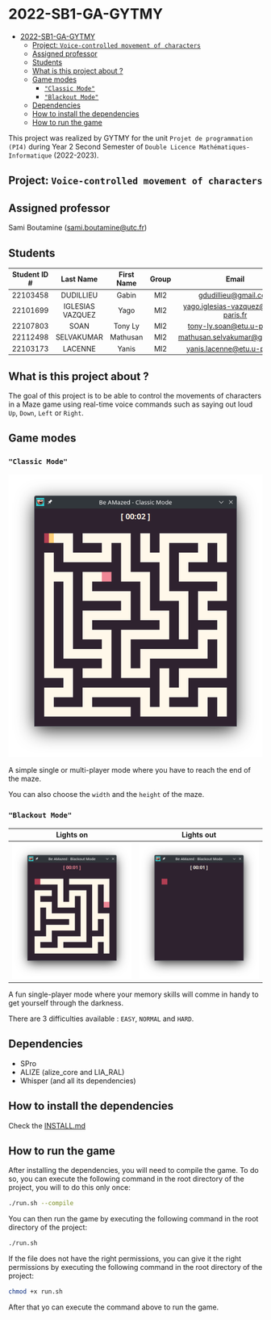 # 2022-SB1-GA-GYTMY

- [2022-SB1-GA-GYTMY](#2022-sb1-ga-gytmy)
  - [Project: `Voice-controlled movement of characters`](#project-voice-controlled-movement-of-characters)
  - [Assigned professor](#assigned-professor)
  - [Students](#students)
  - [What is this project about ?](#what-is-this-project-about-)
  - [Game modes](#game-modes)
    - [`"Classic Mode"`](#classic-mode)
    - [`"Blackout Mode"`](#blackout-mode)
  - [Dependencies](#dependencies)
  - [How to install the dependencies](#how-to-install-the-dependencies)
  - [How to run the game](#how-to-run-the-game)

This project was realized by GYTMY for the unit `Projet de programmation (PI4)` during Year 2 Second Semester of `Double Licence Mathématiques-Informatique` (2022-2023).

## Project: `Voice-controlled movement of characters`

## Assigned professor

Sami Boutamine (sami.boutamine@utc.fr)

## Students

| Student ID # |    Last Name     | First Name | Group |                Email                 |
| :----------: | :--------------: | :--------: | :---: | :----------------------------------: |
|   22103458   |    DUDILLIEU     |   Gabin    |  MI2  |         gdudillieu@gmail.com         |
|   22101699   | IGLESIAS VAZQUEZ |    Yago    |  MI2  | yago.iglesias-vazquez@etu.u-paris.fr |
|   22107803   |       SOAN       |  Tony Ly   |  MI2  |     tony-ly.soan@etu.u-paris.fr      |
|   22112498   |    SELVAKUMAR    |  Mathusan  |  MI2  |    mathusan.selvakumar@gmail.com     |
|   22103173   |     LACENNE      |   Yanis    |  MI2  |     yanis.lacenne@etu.u-paris.fr     |

## What is this project about ?

The goal of this project is to be able to control the movements of characters in a Maze game using real-time voice commands such as saying out loud `Up`, `Down`, `Left` or `Right`.

## Game modes

### `"Classic Mode"`

![Image Classic Mode](images/ClassicMode.png)

A simple single or multi-player mode where you have to reach the end of the maze.

You can also choose the `width` and the `height` of the maze.

### `"Blackout Mode"`

|                         Lights on                          |                        Lights out                        |
| :--------------------------------------------------------: | :------------------------------------------------------: |
| ![Image Blackout Mode Light](images/BlackoutModeLight.png) | ![Image Blackout Mode Dark](images/BlackoutModeDark.png) |

A fun single-player mode where your memory skills will comme in handy to get yourself through the darkness.

There are 3 difficulties available : `EASY`, `NORMAL` and `HARD`.

## Dependencies

- SPro
- ALIZE (alize_core and LIA_RAL)
- Whisper (and all its dependencies)

## How to install the dependencies

Check the [INSTALL.md](INSTALL.md)

## How to run the game

After installing the dependencies, you will need to compile the game. To do so, you can execute the following command in the root directory of the project, you will to do this only once:

```bash
./run.sh --compile
```

You can then run the game by executing the following command in the root directory of the project:

```bash
./run.sh
```

If the file does not have the right permissions, you can give it the right permissions by executing the following command in the root directory of the project:

```bash
chmod +x run.sh
```

After that yo can execute the command above to run the game.
